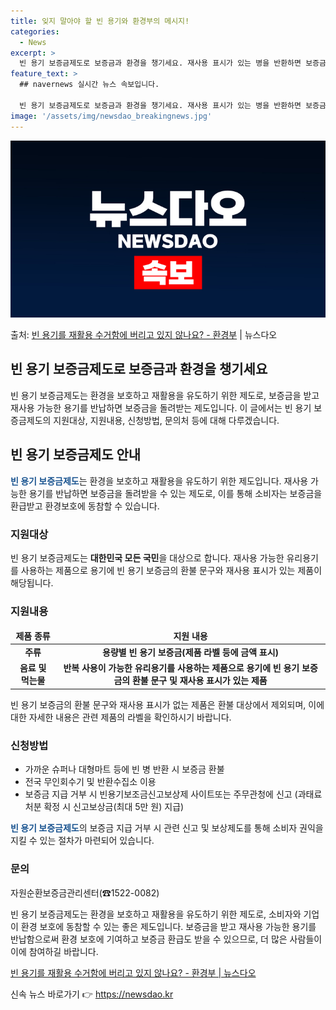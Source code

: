 ```yaml
---
title: 잊지 말아야 할 빈 용기와 환경부의 메시지!
categories:
  - News
excerpt: >
  빈 용기 보증금제도로 보증금과 환경을 챙기세요. 재사용 표시가 있는 병을 반환하면 보증금을 돌려드립니다.  …
feature_text: >
  ## navernews 실시간 뉴스 속보입니다.

  빈 용기 보증금제도로 보증금과 환경을 챙기세요. 재사용 표시가 있는 병을 반환하면 보증금을 돌려드립니다.  …
image: '/assets/img/newsdao_breakingnews.jpg'
---
```


![뉴스다오 속보](/assets/img/newsdao_breakingnews.jpg)

<p>출처: <a href="https://newsdao.kr/2745" rel="dofollow">빈 용기를 재활용 수거함에 버리고 있지 않나요? - 환경부</a> | 뉴스다오</p>

<h2>빈 용기 보증금제도로 보증금과 환경을 챙기세요</h2>
<p data-ke-size="size16">빈 용기 보증금제도는 환경을 보호하고 재활용을 유도하기 위한 제도로, 보증금을 받고 재사용 가능한 용기를 반납하면 보증금을 돌려받는 제도입니다. 이 글에서는 빈 용기 보증금제도의 지원대상, 지원내용, 신청방법, 문의처 등에 대해 다루겠습니다.</p>
<h2>빈 용기 보증금제도 안내</h2>
<p data-ke-size="size16"><b><span style="color: #1a5490;">빈 용기 보증금제도</span></b>는 환경을 보호하고 재활용을 유도하기 위한 제도입니다. 재사용 가능한 용기를 반납하면 보증금을 돌려받을 수 있는 제도로, 이를 통해 소비자는 보증금을 환급받고 환경보호에 동참할 수 있습니다.</p>
<h3>지원대상</h3>
<p data-ke-size="size16">빈 용기 보증금제도는 <b>대한민국 모든 국민</b>을 대상으로 합니다. 재사용 가능한 유리용기를 사용하는 제품으로 용기에 빈 용기 보증금의 환불 문구와 재사용 표시가 있는 제품이 해당됩니다.</p>
<h3>지원내용</h3>
<table>
<thead>
<tr>
<td style="text-align: center; height: 17px;"><b>제품 종류</b></td>
<td style="text-align: center; height: 17px;"><b>지원 내용</b></td>
</tr>
</thead>
<tbody>
<tr>
<td style="text-align: center; height: 17px;"><b>주류</b></td>
<td style="text-align: center; height: 17px;"><b>용량별 빈 용기 보증금(제품 라벨 등에 금액 표시)</b></td>
</tr>
<tr>
<td style="text-align: center; height: 17px;"><b>음료 및 먹는물</b></td>
<td style="text-align: center; height: 17px;"><b>반복 사용이 가능한 유리용기를 사용하는 제품으로 용기에 빈 용기 보증금의 환불 문구 및 재사용 표시가 있는 제품</b></td>
</tr>
</tbody>
</table>
<p data-ke-size="size16">빈 용기 보증금의 환불 문구와 재사용 표시가 없는 제품은 환불 대상에서 제외되며, 이에 대한 자세한 내용은 관련 제품의 라벨을 확인하시기 바랍니다.</p>
<h3>신청방법</h3>
<ul>
<li>가까운 슈퍼나 대형마트 등에 빈 병 반환 시 보증금 환불</li>
<li>전국 무인회수기 및 반환수집소 이용</li>
<li>보증금 지급 거부 시 빈용기보조금신고보상제 사이트또는 주무관청에 신고 (과태료 처분 확정 시 신고보상금(최대 5만 원) 지급)</li>
</ul>
<p data-ke-size="size16"><b><span style="color: #1a5490;">빈 용기 보증금제도</span></b>의 보증금 지급 거부 시 관련 신고 및 보상제도를 통해 소비자 권익을 지킬 수 있는 절차가 마련되어 있습니다.</p>
<h3>문의</h3>
<p data-ke-size="size16">자원순환보증금관리센터(☎1522-0082)</p>
<p data-ke-size="size16">빈 용기 보증금제도는 환경을 보호하고 재활용을 유도하기 위한 제도로, 소비자와 기업이 환경 보호에 동참할 수 있는 좋은 제도입니다. 보증금을 받고 재사용 가능한 용기를 반납함으로써 환경 보호에 기여하고 보증금 환급도 받을 수 있으므로, 더 많은 사람들이 이에 참여하길 바랍니다.</p>
<p data-ke-size="size16"><a href="https://newsdao.kr/2745">빈 용기를 재활용 수거함에 버리고 있지 않나요? - 환경부 | 뉴스다오</a></p>
<p data-ke-size="size16"></p> 

신속 뉴스 바로가기 👉 <a href="https://newsdao.kr" rel="dofollow">https://newsdao.kr</a>


